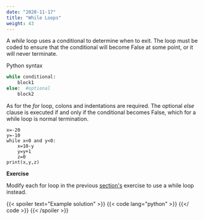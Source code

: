 ```yaml
---
date: "2020-11-17"
title: "While Loops"
weight: 43
---
```


A _while_ loop uses a conditional to determine when to exit.  The loop must be coded to ensure that the conditional will become False at some point, or it will never terminate.

Python syntax

```python
while conditional:
    block1
else:  #optional
    block2
```

As for the _for_ loop, colons and indentations are required.  The optional _else_ clause is executed if and only if the conditional becomes False, which for a while loop is normal termination.

```
x=-20
y=-10
while x<0 and y<0:
    x=10-y
    y=y+1
    z=0
print(x,y,z)
```

**Exercise**

Modify each for loop in the previous [section's](for_loops) exercise to use a while loop instead.

{{< spoiler text="Example solution" >}}
{{< code lang="python" >}}
    [](/content/courses/python-introduction/exercises/sum_to_N_while.py)
{{</ code >}}
{{< /spoiler >}}

